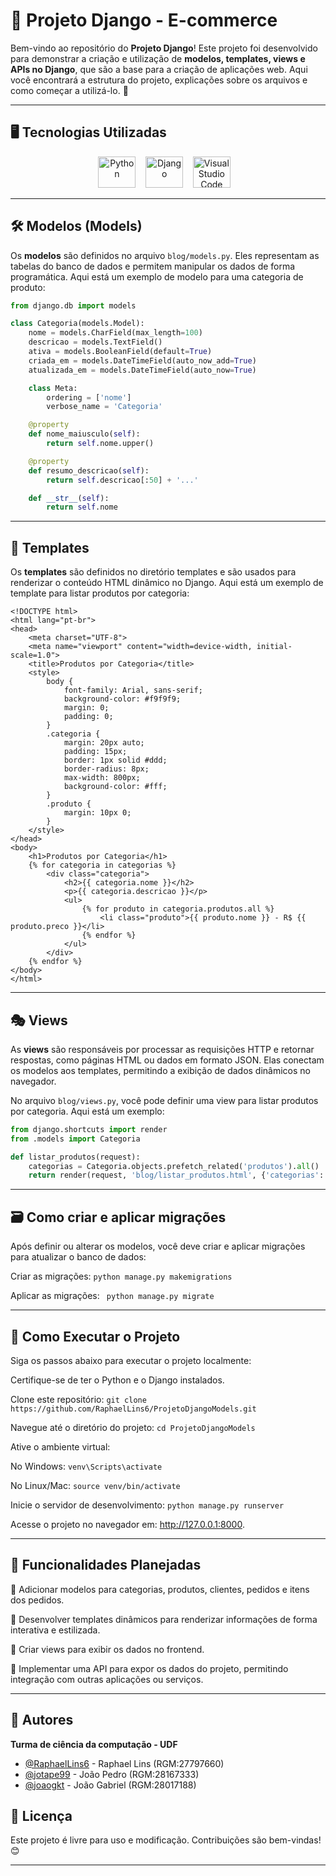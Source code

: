 # 📝 Projeto Django - E-commerce 

Bem-vindo ao repositório do **Projeto Django**! Este projeto foi desenvolvido para demonstrar a criação e utilização de **modelos, templates, views e APIs no Django**, que são a base para a criação de aplicações web. Aqui você encontrará a estrutura do projeto, explicações sobre os arquivos e como começar a utilizá-lo. 🚀

---

## 🖥️ Tecnologias Utilizadas

<p align="center"> 
<img src="https://upload.wikimedia.org/wikipedia/commons/thumb/0/0a/Python.svg/2048px-Python.svg.png" alt="Python" width="60" height="50"/> &nbsp;&nbsp; 
<img src="https://images.icon-icons.com/2415/PNG/512/django_original_logo_icon_146559.png" alt="Django" width="60" height="50"/> &nbsp;&nbsp;
<img src="https://upload.wikimedia.org/wikipedia/commons/thumb/9/9a/Visual_Studio_Code_1.35_icon.svg/2048px-Visual_Studio_Code_1.35_icon.svg.png" alt="Visual Studio Code" width="60" height="50"/> &nbsp;&nbsp;

---

## 🛠️ Modelos (Models)

Os **modelos** são definidos no arquivo `blog/models.py`. Eles representam as tabelas do banco de dados e permitem manipular os dados de forma programática. Aqui está um exemplo de modelo para uma categoria de produto:

```python
from django.db import models

class Categoria(models.Model):
    nome = models.CharField(max_length=100)
    descricao = models.TextField()
    ativa = models.BooleanField(default=True)
    criada_em = models.DateTimeField(auto_now_add=True)
    atualizada_em = models.DateTimeField(auto_now=True)

    class Meta:
        ordering = ['nome']
        verbose_name = 'Categoria'

    @property
    def nome_maiusculo(self):
        return self.nome.upper()

    @property
    def resumo_descricao(self):
        return self.descricao[:50] + '...'

    def __str__(self):
        return self.nome
```

---

## 🎨 Templates
Os **templates** são definidos no diretório templates e são usados para renderizar o conteúdo HTML dinâmico no Django. Aqui está um exemplo de template para listar produtos por categoria:
```
<!DOCTYPE html>
<html lang="pt-br">
<head>
    <meta charset="UTF-8">
    <meta name="viewport" content="width=device-width, initial-scale=1.0">
    <title>Produtos por Categoria</title>
    <style>
        body {
            font-family: Arial, sans-serif;
            background-color: #f9f9f9;
            margin: 0;
            padding: 0;
        }
        .categoria {
            margin: 20px auto;
            padding: 15px;
            border: 1px solid #ddd;
            border-radius: 8px;
            max-width: 800px;
            background-color: #fff;
        }
        .produto {
            margin: 10px 0;
        }
    </style>
</head>
<body>
    <h1>Produtos por Categoria</h1>
    {% for categoria in categorias %}
        <div class="categoria">
            <h2>{{ categoria.nome }}</h2>
            <p>{{ categoria.descricao }}</p>
            <ul>
                {% for produto in categoria.produtos.all %}
                    <li class="produto">{{ produto.nome }} - R$ {{ produto.preco }}</li>
                {% endfor %}
            </ul>
        </div>
    {% endfor %}
</body>
</html>
```
---

## 🎭 Views

As **views** são responsáveis por processar as requisições HTTP e retornar respostas, como páginas HTML ou dados em formato JSON. Elas conectam os modelos aos templates, permitindo a exibição de dados dinâmicos no navegador.

No arquivo `blog/views.py`, você pode definir uma view para listar produtos por categoria. Aqui está um exemplo:

```python
from django.shortcuts import render
from .models import Categoria

def listar_produtos(request):
    categorias = Categoria.objects.prefetch_related('produtos').all()  # Carrega categorias e seus produtos
    return render(request, 'blog/listar_produtos.html', {'categorias': categorias})
```

---

## 🗃️ Como criar e aplicar migrações

Após definir ou alterar os modelos, você deve criar e aplicar migrações para atualizar o banco de dados:

Criar as migrações:
`python manage.py makemigrations`

Aplicar as migrações:
` python manage.py migrate`

---

## 🚀 Como Executar o Projeto
Siga os passos abaixo para executar o projeto localmente:

Certifique-se de ter o Python e o Django instalados.

Clone este repositório:
`git clone https://github.com/RaphaelLins6/ProjetoDjangoModels.git`

Navegue até o diretório do projeto:
`cd ProjetoDjangoModels`

Ative o ambiente virtual:

No Windows:
`venv\Scripts\activate`

No Linux/Mac:
`source venv/bin/activate`

Inicie o servidor de desenvolvimento:
`python manage.py runserver`

Acesse o projeto no navegador em: http://127.0.0.1:8000.

---

## 🌟 Funcionalidades Planejadas

📌 Adicionar modelos para categorias, produtos, clientes, pedidos e itens dos pedidos.

📌 Desenvolver templates dinâmicos para renderizar informações de forma interativa e estilizada.

📌 Criar views para exibir os dados no frontend.

📌 Implementar uma API para expor os dados do projeto, permitindo integração com outras aplicações ou serviços.

---

## 👥 Autores

**Turma de ciência da computação - UDF**
- [@RaphaelLins6](https://www.github.com/RaphaelLins6) - Raphael Lins (RGM:27797660)
- [@jotape99](https://www.github.com/jotape99) - João Pedro (RGM:28167333)
- [@joaogkt](https://www.github.com/joaogkt) - João Gabriel (RGM:28017188)

## 📜 Licença

Este projeto é livre para uso e modificação. Contribuições são bem-vindas! 😊

---
